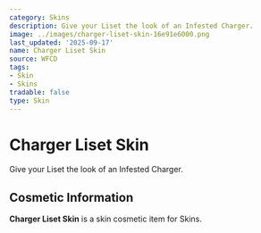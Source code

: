 ```yaml
---
category: Skins
description: Give your Liset the look of an Infested Charger.
image: ../images/charger-liset-skin-16e91e6000.png
last_updated: '2025-09-17'
name: Charger Liset Skin
source: WFCD
tags:
- Skin
- Skins
tradable: false
type: Skin
---
```


# Charger Liset Skin

Give your Liset the look of an Infested Charger.

## Cosmetic Information

**Charger Liset Skin** is a skin cosmetic item for Skins.

